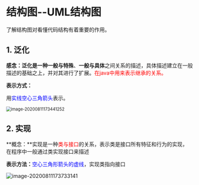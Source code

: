 # 结构图--UML结构图

了解结构图对看懂代码结构有着重要的作用。

## 1. 泛化

**感念：**泛化是一种**一般与特殊**、**一般与具体**之间关系的描述，具体描述建立在一般描述的基础之上，并对其进行了扩展。<span style="color:red;">在java中用来表示继承的关系。</span>

**表示方式：**

用<span style="color:blue;">实线空心三角箭头</span>表示。

<img src="F:\工作\记录\14.结构图\01.结构图--UML结构图.assets\image-20200811173441252.png" alt="image-20200811173441252" style="zoom:80%;" />

## 2. 实现

**概念：**实现是一种<span style="color:red;">类与接口</span>的关系，表示类是接口所有特征和行为的实现，在程序中一般通过类实现接口来描述

**表示方法：**<span style="color:blue;">空心三角形箭头的虚线</span>，实现类指向接口

![image-20200811173733141](F:\工作\记录\14.结构图\01.结构图--UML结构图.assets\image-20200811173733141.png)